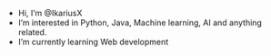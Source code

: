 - Hi, I’m @IkariusX
- I’m interested in Python, Java, Machine learning, AI and anything related.
- I’m currently learning Web development


<!---
IkariusX/IkariusX is a ✨ special ✨ repository because its `README.md` (this file) appears on your GitHub profile.
You can click the Preview link to take a look at your changes.
--->
